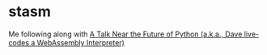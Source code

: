 # stasm

Me following along with [A Talk Near the Future of Python (a.k.a., Dave live-codes a WebAssembly Interpreter)](https://www.youtube.com/watch?v=r-A78RgMhZU&list=WL&index=22&t=883s)
